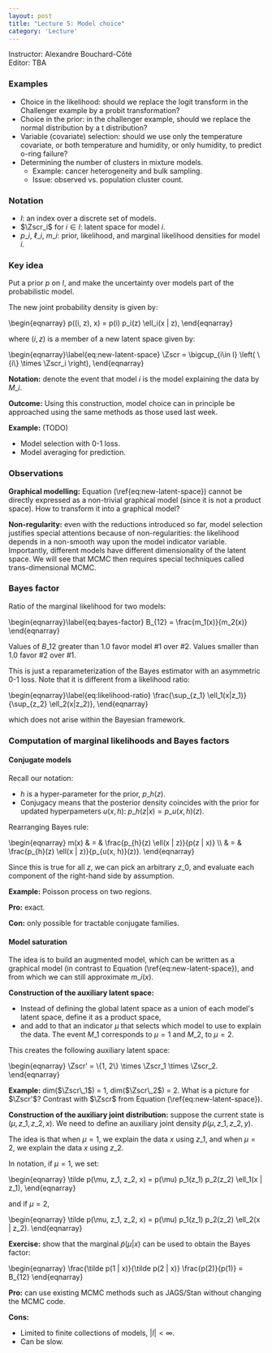 ```yaml
---
layout: post
title: "Lecture 5: Model choice"
category: 'Lecture'
---
```

Instructor: Alexandre Bouchard-C&ocirc;t&eacute;   
Editor: TBA


### Examples

- Choice in the likelihood: should we replace the logit transform in the Challenger example by a probit transformation?
- Choice in the prior: in the challenger example, should we replace the normal distribution by a t distribution?
- Variable (covariate) selection: should we use only the temperature covariate, or both  temperature and humidity, or only humidity, to predict o-ring failure?
- Determining the number of clusters in mixture models. 
  - Example: cancer heterogeneity and bulk sampling. 
  - Issue: observed vs. population cluster count.

### Notation

- $I$: an index over a discrete set of models.
- $\Zscr_i$ for $i\in I$: latent space for model $i$.
- $p\_i$, $\ell\_i$, $m\_i$: prior, likelihood, and marginal likelihood densities for model $i$.

### Key idea

Put a prior $p$ on $I$, and make the uncertainty over models part of the probabilistic model.

The new joint probability density is given by:

\\begin{eqnarray}
p((i, z), x) = p(i) p\_i(z) \ell\_i(x | z),
\\end{eqnarray}

where $(i, z)$ is a member of a new latent space given by:

\\begin{eqnarray}\label{eq:new-latent-space}
\Zscr = \bigcup\_{i\in I} \left( \\{i\\} \times \Zscr\_i \right),
\\end{eqnarray}



**Notation:** denote the event that model $i$ is the model explaining the data by $M\_i$.

**Outcome:** Using this construction, model choice can in principle be approached using the same methods as those used last week.

**Example:** (TODO)

- Model selection with 0-1 loss.
- Model averaging for prediction.

### Observations

**Graphical modelling:** Equation (\ref{eq:new-latent-space}) cannot be directly expressed as a non-trivial graphical model (since it is not a product space). How to transform it into a graphical model?

**Non-regularity:** even with the reductions introduced so far, model selection justifies special attentions because of non-regularities: the likelihood depends in a non-smooth way upon the model indicator variable. Importantly, different models have different dimensionality of the latent space. We will see that MCMC then requires special techniques called trans-dimensional MCMC. 

### Bayes factor

Ratio of the marginal likelihood for two models:

\\begin{eqnarray}\label{eq:bayes-factor}
B\_{12} = \frac{m\_1(x)}{m\_2(x)}
\\end{eqnarray}

Values of $B\_{12}$ greater than 1.0 favor model #1 over #2. Values smaller than 1.0 favor #2 over #1.

This is just a reparameterization of the Bayes estimator with an asymmetric 0-1 loss. Note that it is different from a likelihood ratio:

\\begin{eqnarray}\label{eq:likelihood-ratio}
\frac{\sup\_{z\_1} \ell\_1(x|z\_1)}{\sup\_{z\_2} \ell\_2(x|z\_2)},
\\end{eqnarray}

which does not arise within the Bayesian framework.

### Computation of marginal likelihoods and Bayes factors


#### Conjugate models

Recall our notation:

- $h$ is a hyper-parameter for the prior, $p\_h(z)$.
- Conjugacy means that the posterior density coincides with the prior for updated hyperpameters $u(x, h)$: $p\_h(z|x) = p\_{u(x, h)}(z)$.

Rearranging Bayes rule:

\\begin{eqnarray}
m(x) & = & \frac{p\_{h}(z) \ell(x | z)}{p(z | x)} \\\\
& = & \frac{p\_{h}(z) \ell(x | z)}{p\_{u(x, h)}(z)}.
\\end{eqnarray}

Since this is true for all $z$, we can pick an arbitrary $z\_0$, and evaluate each component of the right-hand side by assumption.

**Example:** Poisson process on two regions.

**Pro:** exact.

**Con:** only possible for tractable conjugate families.

#### Model saturation

The idea is to build an augmented model, which can be written as a graphical model (in contrast to Equation (\ref{eq:new-latent-space}), and from which we can still approximate $m\_i(x)$.

**Construction of the auxiliary latent space:**

- Instead of defining the global latent space as a union of each model's latent space, define it as a product space,
- and add to that an indicator $\mu$ that selects which model to use to explain the data. The event $M\_1$ corresponds to $\mu = 1$ and $M\_2$, to $\mu = 2$. 

This creates the following auxiliary latent space:

\\begin{eqnarray}
\Zscr' = \\{1, 2\\} \times \Zscr\_1 \times \Zscr\_2.
\\end{eqnarray}

**Example:** dim($\Zscr\_1$) = 1, dim($\Zscr\_2$) = 2. What is a picture for $\Zscr'$? Contrast with $\Zscr$ from Equation (\ref{eq:new-latent-space}).

**Construction of the auxiliary joint distribution:** suppose the current state is $(\mu, z\_1, z\_2, x)$. We need to define an auxiliary joint density $\tilde p(\mu, z\_1, z\_2, y)$. 

The idea is that when $\mu = 1$, we explain the data $x$ using $z\_1$, and when $\mu = 2$, we explain the data $x$ using $z\_2$. 

In notation, if $\mu = 1$, we set:

\\begin{eqnarray}
\tilde p(\mu, z\_1, z\_2, x) = p(\mu) p\_1(z\_1) p\_2(z\_2) \ell\_1(x | z\_1),
\\end{eqnarray}

and if $\mu = 2$,

\\begin{eqnarray}
\tilde p(\mu, z\_1, z\_2, x) = p(\mu) p\_1(z\_1) p\_2(z\_2) \ell\_2(x | z\_2).
\\end{eqnarray}

**Exercise:** show that the marginal $\tilde p(\mu | x)$ can be used to obtain the Bayes factor:

\\begin{eqnarray}
\frac{\tilde p(1 | x)}{\tilde p(2 | x)} \frac{p(2)}{p(1)} = B_{12}
\\end{eqnarray}

 
**Pro:** can use existing MCMC methods such as JAGS/Stan without changing the MCMC code.

**Cons:** 

- Limited to finite collections of models, $|I| < \infty$.
- Can be slow.  


